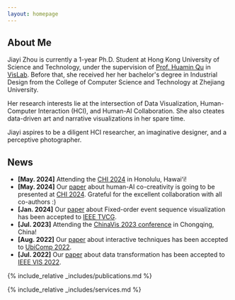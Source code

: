 ```yaml
---
layout: homepage
---
```


## About Me
Jiayi Zhou is currently a 1-year Ph.D. Student at Hong Kong University of Science and Technology, under the supervision of [Prof. Huamin Qu](http://huamin.org/) in [VisLab](http://vis.cse.ust.hk/). Before that, she received her her bachelor's degree in Industrial Design from the College of Computer Science and Technology at Zhejiang University.

Her research interests lie at the intersection of Data Visualization, Human-Computer Interaction (HCI), and Human-AI Collaboration. She also cteates data-driven art and narrative visualizations in her spare time.

Jiayi aspires to be a diligent HCI researcher, an imaginative designer, and a perceptive photographer.

## News
- **[May. 2024]** Attending the [CHI 2024](https://chi2024.acm.org/) in Honolulu, Hawaiʻi!
- **[May. 2024]** Our [paper](https://dl.acm.org/doi/pdf/10.1145/3613904.3642812) about human-AI co-creativity is going to be presented at [CHI 2024](https://chi2024.acm.org/). Grateful for the excellent collaboration with all co-authors :)
- **[Jan. 2024]** Our [paper](https://ieeexplore.ieee.org/document/10415212) about Fixed-order event sequence visualization has been accepted to [IEEE TVCG](https://www.computer.org/csdl/journal/tg).
- **[Jul. 2023]** Attending the [ChinaVis 2023 conference](https://chinavis.org/2023/english/index_en.html) in Chongqing, China!
- **[Aug. 2022]** Our [paper](https://dl.acm.org/doi/pdf/10.1145/3534620) about interactive techniques has been accepted to [UbiComp 2022](https://ubicomp.org/ubicomp2022/).
- **[Jul. 2022]** Our [paper](https://ieeexplore.ieee.org/stamp/stamp.jsp?tp=&arnumber=9908529) about data transformation has been accepted to [IEEE VIS 2022](https://ieeevis.org/year/2022/welcome).

{% include_relative _includes/publications.md %}

{% include_relative _includes/services.md %}
